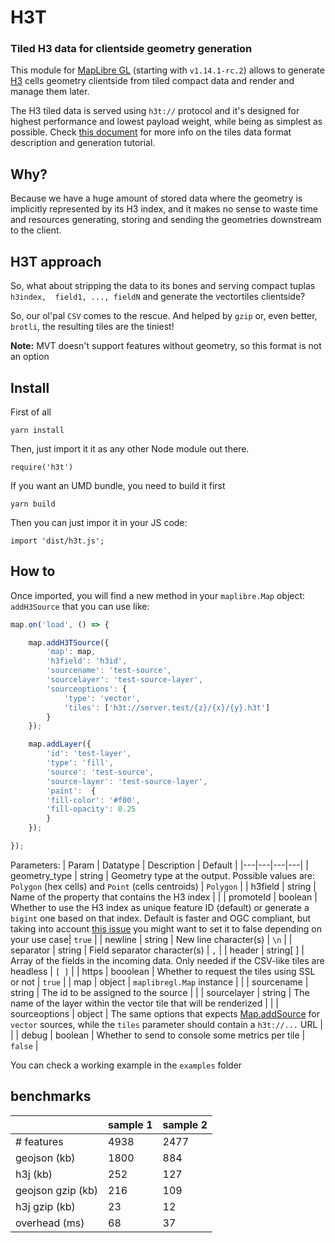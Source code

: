 # H3T
### Tiled H3 data for clientside geometry generation

This module for [MapLibre GL](https://github.com/MapLibre/maplibre-gl-js) (starting with `v1.14.1-rc.2`) allows to generate [H3](https://h3geo.org/) cells geometry clientside from tiled compact data and render and manage them later.

The H3 tiled data is served using `h3t://` protocol and it's designed for highest performance and lowest payload weight, while being as simplest as possible. Check [this document](SERVER.md) for more info on the tiles data format description and generation tutorial.

## Why?

Because we have a huge amount of stored data where the geometry is implicitly represented by its H3 index, and it makes no sense to waste time and resources generating, storing and sending the geometries downstream to the client.

## H3T approach

So, what about stripping the data to its bones and serving compact tuplas `h3index,  field1, ..., fieldN` and generate the vectortiles clientside?

So, our ol'pal `CSV` comes to the rescue. And helped by `gzip` or, even better, `brotli`, the resulting tiles are the tiniest!



**Note:** MVT doesn't support features without geometry, so this format is not an option

## Install

First of all

`yarn install`

Then, just import it it as any other Node module out there.

`require('h3t')`

If you want an UMD bundle, you need to build it first

`yarn build`

Then you can just impor it in your JS code:

`import 'dist/h3t.js';`
## How to

Once imported, you will find a new method in your `maplibre.Map` object: `addH3Source` that you can use like:

```javascript
map.on('load', () => {

    map.addH3TSource({
        'map': map,
        'h3field': 'h3id',
        'sourcename': 'test-source',
        'sourcelayer': 'test-source-layer',
        'sourceoptions': {
            'type': 'vector',
            'tiles': ['h3t://server.test/{z}/{x}/{y}.h3t']
        }
    });

    map.addLayer({
        'id': 'test-layer',
        'type': 'fill',
        'source': 'test-source',
        'source-layer': 'test-source-layer',
        'paint':  {
        'fill-color': '#f00',
        'fill-opacity': 0.25
        }
    });

});
```

Parameters:
| Param | Datatype |  Description | Default |
|---|---|---|---|
| geometry_type | string | Geometry type at the output. Possible values are: `Polygon` (hex cells) and `Point` (cells centroids) | `Polygon` |
| h3field | string | Name of the property that contains the H3 index |  |
| promoteId | boolean | Whether to use the H3 index as unique feature ID (default) or generate a `bigint` one based on that index. Default is faster and OGC compliant, but taking into account [this issue](https://github.com/mapbox/mapbox-gl-js/issues/10257) you might want to set it to false depending on your use case| `true` |
| newline | string | New line character(s) | `\n` |
| separator | string | Field separator character(s) | `,` |
| header | string[ ] | Array of the fields in the incoming data. Only needed if the CSV-like tiles are headless | `[ ]` |
| https | booolean | Whether to request the tiles using SSL or not | `true` |
| map | object | `maplibregl.Map` instance |  |
| sourcename | string | The id to be assigned to the source |  |
| sourcelayer | string | The name of the layer within the vector tile that will be renderized |  |
| sourceoptions | object | The same options that expects [Map.addSource](https://docs.mapbox.com/mapbox-gl-js/api/map/#map#addsource) for `vector` sources, while the `tiles` parameter should contain a `h3t://...` URL |  |
| debug | boolean | Whether to send to console some metrics per tile | `false` |

You can check a working example in the `examples` folder

## benchmarks


|  | sample 1 | sample 2 |
|---|---|---|
|# features|4938| 2477|
|geojson (kb)|1800|884|
|h3j (kb)|252|127|
|geojson gzip (kb)|216|109|
|h3j gzip (kb)|23|12|
|overhead (ms)|68|37|